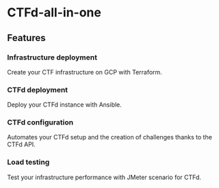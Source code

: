 # CTFd-all-in-one

## Features

### Infrastructure deployment

Create your CTF infrastructure on GCP with Terraform.

### CTFd deployment

Deploy your CTFd instance with Ansible.

### CTFd configuration

Automates your CTFd setup and the creation of challenges thanks to the CTFd API.

### Load testing

Test your infrastructure performance with JMeter scenario for CTFd.